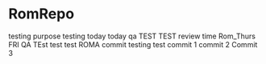 # RomRepo
testing purpose
testing today
today qa
TEST TEST
review time
Rom_Thurs
FRI QA
TEst
test
test
ROMA
commit testing
test
commit 1
commit 2
Commit 3

